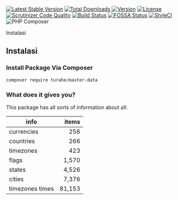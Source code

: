 [![Latest Stable Version](https://poser.pugx.org/turahe/master-data/v)](//packagist.org/packages/turahe/master-data)
[![Total Downloads](https://poser.pugx.org/turahe/master-data/downloads)](//packagist.org/packages/turahe/master-data)
[![Version](https://poser.pugx.org/turahe/master-data/version)](//packagist.org/packages/turahe/master-data)
[![License](https://poser.pugx.org/turahe/master-data/license)](//packagist.org/packages/turahe/master-data)
[![Scrutinizer Code Quality](https://scrutinizer-ci.com/g/turahe/master-data/badges/quality-score.png?b=master)](https://scrutinizer-ci.com/g/turahe/master-data/?branch=master)
[![Build Status](https://travis-ci.org/turahe/master-data.svg?branch=master)](https://travis-ci.org/turahe/master-data)
[![FOSSA Status](https://app.fossa.com/api/projects/git%2Bgithub.com%2Fturahe%2Fmaster-data.svg?type=shield)](https://app.fossa.com/projects/git%2Bgithub.com%2Fturahe%2Fmaster-data?ref=badge_shield)
[![StyleCI](https://github.styleci.io/repos/300819171/shield?branch=master)](https://github.styleci.io/repos/300819171?branch=master)
![PHP Composer](https://github.com/turahe/master-data/workflows/PHP%20Composer/badge.svg)



Instalasi

## Instalasi

### Install Package Via Composer

```
composer require turahe/master-data
```

### What does it gives you?

This package has all sorts of information about all:

| info            | items |
------------------|-------:|
| currencies      | 256   |
| countries       | 266   |
| timezones       | 423   |
| flags           | 1,570  |
| states          | 4,526  |
| cities          | 7,376  |
| timezones times | 81,153 |
